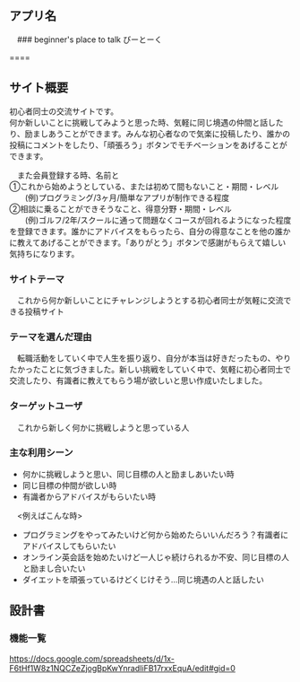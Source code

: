## アプリ名
　### beginner's place to talk びーとーく
 
====

## サイト概要
 初心者同士の交流サイトです。<br>
 何か新しいことに挑戦してみようと思った時、気軽に同じ境遇の仲間と話したり、励ましあうことができます。みんな初心者なので気楽に投稿したり、誰かの投稿にコメントをしたり、「頑張ろう」ボタンでモチベーションをあげることができます。<br>

　また会員登録する時、名前と<br>
 ①これから始めようとしている、または初めて間もないこと・期間・レベル<br>
　　(例)プログラミング/3ヶ月/簡単なアプリが制作できる程度<br>
 ②相談に乗ることができそうなこと、得意分野・期間・レベル<br>
　　(例)ゴルフ/2年/スクールに通って問題なくコースが回れるようになった程度<br>
 を登録できます。誰かにアドバイスをもらったら、自分の得意なことを他の誰かに教えてあげることができます。「ありがとう」ボタンで感謝がもらえて嬉しい気持ちになります。

### サイトテーマ
　これから何か新しいことにチャレンジしようとする初心者同士が気軽に交流できる投稿サイト

### テーマを選んだ理由
　転職活動をしていく中で人生を振り返り、自分が本当は好きだったもの、やりたかったことに気づきました。新しい挑戦をしていく中で、気軽に初心者同士で交流したり、有識者に教えてもらう場が欲しいと思い作成いたしました。

### ターゲットユーザ
　これから新しく何かに挑戦しようと思っている人

### 主な利用シーン
- 何かに挑戦しようと思い、同じ目標の人と励ましあいたい時<br>
- 同じ目標の仲間が欲しい時<br>
- 有識者からアドバイスがもらいたい時<br>

　<例えばこんな時><br>
- プログラミングをやってみたいけど何から始めたらいいんだろう？有識者にアドバイスしてもらいたい<br>
- オンライン英会話を始めたいけど一人じゃ続けられるか不安、同じ目標の人と励まし合いたい<br>
- ダイエットを頑張っているけどくじけそう…同じ境遇の人と話したい<br>

## 設計書

### 機能一覧
https://docs.google.com/spreadsheets/d/1x-F6tHf1W8z1NQCZeZjogBpKwYnradIiFB17rxxEquA/edit#gid=0

